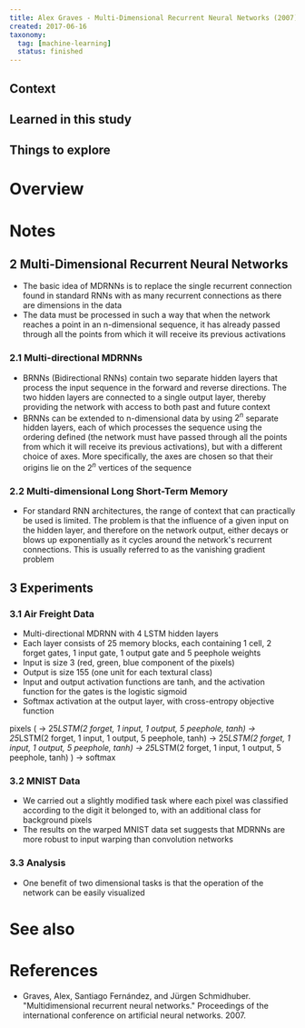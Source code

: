 ```yaml
---
title: Alex Graves - Multi-Dimensional Recurrent Neural Networks (2007)
created: 2017-06-16
taxonomy:
  tag: [machine-learning]
  status: finished
---
```


## Context

## Learned in this study

## Things to explore

# Overview

# Notes
## 2 Multi-Dimensional Recurrent Neural Networks
* The basic idea of MDRNNs is to replace the single recurrent connection found in standard RNNs with as many recurrent connections as there are dimensions in the data
* The data must be processed in such a way that when the network reaches a point in an n-dimensional sequence, it has already passed through all the points from which it will receive its previous activations

### 2.1 Multi-directional MDRNNs
* BRNNs (Bidirectional RNNs) contain two separate hidden layers that process the input sequence in the forward and reverse directions. The two hidden layers are connected to a single output layer, thereby providing the network with access to both past and future context
* BRNNs can be extended to n-dimensional data by using $2^n$ separate hidden layers, each of which processes the sequence using the ordering defined (the network must have passed through all the points from which it will receive its previous activations), but with a different choice of axes. More specifically, the axes are chosen so that their origins lie on the $2^n$ vertices of the sequence

### 2.2 Multi-dimensional Long Short-Term Memory
* For standard RNN architectures, the range of context that can practically be used is limited. The problem is that the influence of a given input on the hidden layer, and therefore on the network output, either decays or blows up exponentially as it cycles around the network's recurrent connections. This is usually referred to as the vanishing gradient problem

## 3 Experiments
### 3.1 Air Freight Data
* Multi-directional MDRNN with 4 LSTM hidden layers
* Each layer consists of 25 memory blocks, each containing 1 cell, 2 forget gates, 1 input gate, 1 output gate and 5 peephole weights
* Input is size 3 (red, green, blue component of the pixels)
* Output is size 155 (one unit for each textural class)
* Input and output activation functions are tanh, and the activation function for the gates is the logistic sigmoid
* Softmax activation at the output layer, with cross-entropy objective function

pixels
(
	-> 25*LSTM(2 forget, 1 input, 1 output, 5 peephole, tanh)
	-> 25*LSTM(2 forget, 1 input, 1 output, 5 peephole, tanh)
	-> 25*LSTM(2 forget, 1 input, 1 output, 5 peephole, tanh)
	-> 25*LSTM(2 forget, 1 input, 1 output, 5 peephole, tanh)
)
-> softmax

### 3.2 MNIST Data
* We carried out a slightly modified task where each pixel was classified according to the digit it belonged to, with an additional class for background pixels
* The results on the warped MNIST data set suggests that MDRNNs are more robust to input warping than convolution networks

### 3.3 Analysis
* One benefit of two dimensional tasks is that the operation of the network can be easily visualized

# See also

# References
* Graves, Alex, Santiago Fernández, and Jürgen Schmidhuber. "Multidimensional recurrent neural networks." Proceedings of the international conference on artificial neural networks. 2007.
